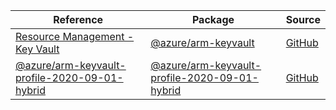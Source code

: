 | Reference | Package | Source |
|---|---|---|
|[Resource Management - Key Vault](arm-keyvault-readme.md)|[@azure/arm-keyvault](https://www.npmjs.com/package/@azure/arm-keyvault)|[GitHub](https://github.com/Azure/azure-sdk-for-js/blob/main/sdk/keyvault/arm-keyvault)|
|[@azure/arm-keyvault-profile-2020-09-01-hybrid](arm-keyvault-profile-2020-09-01-hybrid-readme.md)|[@azure/arm-keyvault-profile-2020-09-01-hybrid](https://www.npmjs.com/package/@azure/arm-keyvault-profile-2020-09-01-hybrid)|[GitHub](https://github.com/Azure/azure-sdk-for-js/blob/main/sdk/keyvault/arm-keyvault-profile-2020-09-01-hybrid)|
